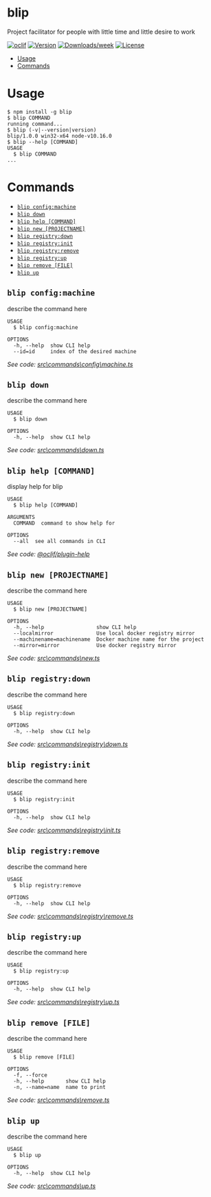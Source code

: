 blip
====

Project facilitator for people with little time and little desire to work

[![oclif](https://img.shields.io/badge/cli-oclif-brightgreen.svg)](https://oclif.io)
[![Version](https://img.shields.io/npm/v/blip.svg)](https://npmjs.org/package/blip)
[![Downloads/week](https://img.shields.io/npm/dw/blip.svg)](https://npmjs.org/package/blip)
[![License](https://img.shields.io/npm/l/blip.svg)](https://github.com/lime-it/lime-it/blob/master/package.json)

<!-- toc -->
* [Usage](#usage)
* [Commands](#commands)
<!-- tocstop -->
# Usage
<!-- usage -->
```sh-session
$ npm install -g blip
$ blip COMMAND
running command...
$ blip (-v|--version|version)
blip/1.0.0 win32-x64 node-v10.16.0
$ blip --help [COMMAND]
USAGE
  $ blip COMMAND
...
```
<!-- usagestop -->
# Commands
<!-- commands -->
* [`blip config:machine`](#blip-configmachine)
* [`blip down`](#blip-down)
* [`blip help [COMMAND]`](#blip-help-command)
* [`blip new [PROJECTNAME]`](#blip-new-projectname)
* [`blip registry:down`](#blip-registrydown)
* [`blip registry:init`](#blip-registryinit)
* [`blip registry:remove`](#blip-registryremove)
* [`blip registry:up`](#blip-registryup)
* [`blip remove [FILE]`](#blip-remove-file)
* [`blip up`](#blip-up)

## `blip config:machine`

describe the command here

```
USAGE
  $ blip config:machine

OPTIONS
  -h, --help  show CLI help
  --id=id     index of the desired machine
```

_See code: [src\commands\config\machine.ts](https://github.com/lime-it/lime-it/blob/v1.0.0/src\commands\config\machine.ts)_

## `blip down`

describe the command here

```
USAGE
  $ blip down

OPTIONS
  -h, --help  show CLI help
```

_See code: [src\commands\down.ts](https://github.com/lime-it/lime-it/blob/v1.0.0/src\commands\down.ts)_

## `blip help [COMMAND]`

display help for blip

```
USAGE
  $ blip help [COMMAND]

ARGUMENTS
  COMMAND  command to show help for

OPTIONS
  --all  see all commands in CLI
```

_See code: [@oclif/plugin-help](https://github.com/oclif/plugin-help/blob/v2.2.3/src\commands\help.ts)_

## `blip new [PROJECTNAME]`

describe the command here

```
USAGE
  $ blip new [PROJECTNAME]

OPTIONS
  -h, --help                 show CLI help
  --localmirror              Use local docker registry mirror
  --machinename=machinename  Docker machine name for the project
  --mirror=mirror            Use docker registry mirror
```

_See code: [src\commands\new.ts](https://github.com/lime-it/lime-it/blob/v1.0.0/src\commands\new.ts)_

## `blip registry:down`

describe the command here

```
USAGE
  $ blip registry:down

OPTIONS
  -h, --help  show CLI help
```

_See code: [src\commands\registry\down.ts](https://github.com/lime-it/lime-it/blob/v1.0.0/src\commands\registry\down.ts)_

## `blip registry:init`

describe the command here

```
USAGE
  $ blip registry:init

OPTIONS
  -h, --help  show CLI help
```

_See code: [src\commands\registry\init.ts](https://github.com/lime-it/lime-it/blob/v1.0.0/src\commands\registry\init.ts)_

## `blip registry:remove`

describe the command here

```
USAGE
  $ blip registry:remove

OPTIONS
  -h, --help  show CLI help
```

_See code: [src\commands\registry\remove.ts](https://github.com/lime-it/lime-it/blob/v1.0.0/src\commands\registry\remove.ts)_

## `blip registry:up`

describe the command here

```
USAGE
  $ blip registry:up

OPTIONS
  -h, --help  show CLI help
```

_See code: [src\commands\registry\up.ts](https://github.com/lime-it/lime-it/blob/v1.0.0/src\commands\registry\up.ts)_

## `blip remove [FILE]`

describe the command here

```
USAGE
  $ blip remove [FILE]

OPTIONS
  -f, --force
  -h, --help       show CLI help
  -n, --name=name  name to print
```

_See code: [src\commands\remove.ts](https://github.com/lime-it/lime-it/blob/v1.0.0/src\commands\remove.ts)_

## `blip up`

describe the command here

```
USAGE
  $ blip up

OPTIONS
  -h, --help  show CLI help
```

_See code: [src\commands\up.ts](https://github.com/lime-it/lime-it/blob/v1.0.0/src\commands\up.ts)_
<!-- commandsstop -->

